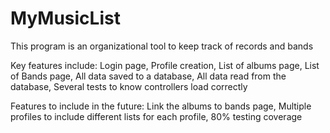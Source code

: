 # MyMusicList

This program is an organizational tool to keep track of records and bands

Key features include: 
	Login page,
	Profile creation,
	List of albums page,
	List of Bands page,
	All data saved to a database,
	All data read from the database,
	Several tests to know controllers load correctly
	
Features to include in the future:
	Link the albums to bands page,
	Multiple  profiles to include different lists for each profile,
	80% testing coverage
